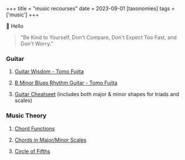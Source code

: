 +++
title = "music recourses"
date = 2023-09-01
[taxonomies]
tags = ['music']
+++

👋 Hello


> "Be Kind to Yourself, Don't Compare, Don't Expect Too Fast, and Don't Worry."


### Guitar
1. [Guitar Wisdom - Tomo Fujita](https://tomovhxtv.vhx.tv/browse) 
   
2. [B Minor Blues Rhythm Guitar - Tomo Fujita](https://www.youtube.com/watch?v=vMe7zONYGA0)

3. [Guitar Cheatseet](../guitar_cheatsheet/) (includes both major & minor shapes for triads and scales)

### Music Theory
1. [Chord Functions](../chord-functions/)

2. [Chords in Major/Minor Scales](../scale-chords/)

3. [Circle of Fifths](../circle-of-fifths/)



